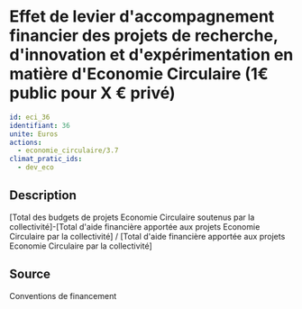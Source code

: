 # Effet de levier d'accompagnement financier des projets de recherche, d'innovation et d'expérimentation en matière d'Economie Circulaire  (1€ public pour X € privé)
```yaml
id: eci_36
identifiant: 36
unite: Euros
actions:
  - economie_circulaire/3.7
climat_pratic_ids:
  - dev_eco
```
## Description
[Total des budgets de projets Economie Circulaire soutenus par la collectivité]-[Total d'aide financière apportée aux projets Economie Circulaire par la collectivité] / [Total d'aide financière apportée aux projets Economie Circulaire par la collectivité]

## Source
Conventions de financement
